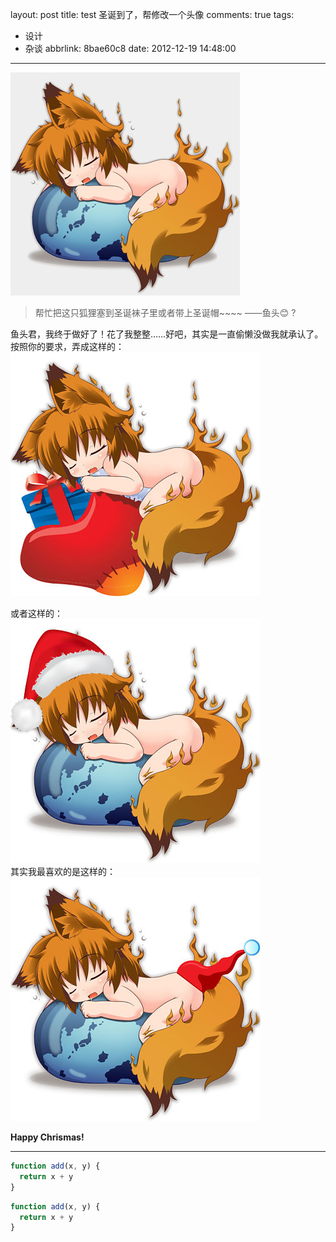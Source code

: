 layout: post
title: test 圣诞到了，帮修改一个头像
comments: true
tags:
  - 设计
  - 杂谈
abbrlink: 8bae60c8
date: 2012-12-19 14:48:00
---
![ico原来的样子](/assets/blogImg/xmas_ico0.jpg)

> 帮忙把这只狐狸塞到圣诞袜子里或者带上圣诞帽~~~~ ——鱼头:blush: ?

<!-- more -->

鱼头君，我终于做好了！花了我整整……好吧，其实是一直偷懒没做我就承认了。  
按照你的要求，弄成这样的：  
![狐狸妹纸太大我塞不下-_-!](/assets/blogImg/xmas_ico1.jpg)

或者这样的：  
![圣诞帽的狐狸妹纸](/assets/blogImg/xmas_ico2.jpg)  
其实我最喜欢的是这样的：  
![呆萌傻缺才是我得菜好么](/assets/blogImg/xmas_ico3.jpg)

**Happy Chrismas!**

---

```javascript
function add(x, y) {
  return x + y
}
```

```javascript
function add(x, y) {
  return x + y
}
```